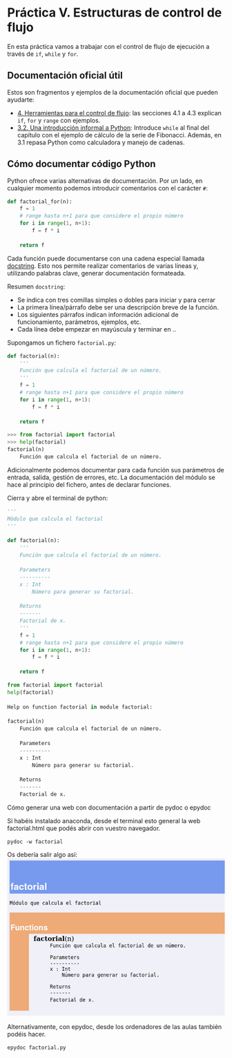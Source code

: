 Práctica V. Estructuras de control de flujo
===========================================

En esta práctica vamos a trabajar con el control de flujo de ejecución a través de `if`, `while` y `for`. 

Documentación oficial útil
--------------------------

Estos son fragmentos y ejemplos de la documentación oficial que pueden ayudarte: 

* [4. Herramientas para el control de flujo](https://docs.python.org/es/3/tutorial/controlflow.html#if-statements): las secciones 4.1 a 4.3 explican `if`, `for` y `range` con ejemplos. 
* [3.2. Una introducción informal a Python](https://docs.python.org/es/3/tutorial/introduction.html#first-steps-towards-programming): Introduce `while` al final del capítulo con el ejemplo de cálculo de la serie de Fibonacci. Además, en 3.1 repasa Python como calculadora y manejo de cadenas. 

Cómo documentar código Python
-----------------------------

Python ofrece varias alternativas de documentación. Por un lado, en cualquier momento podemos introducir comentarios con el carácter `#`:

```python
def factorial_for(n):
    f = 1
    # range hasta n+1 para que considere el propio número 
    for i in range(1, n+1):
        f = f * i

    return f
```

Cada función puede documentarse con una cadena especial llamada [docstring](https://peps.python.org/pep-0257/). Esto nos permite realizar comentarios de varias líneas y, utilizando palabras clave, generar documentación formateada. 

Resumen `docstring`:
* Se indica con tres comillas simples o dobles para iniciar y para cerrar
* La primera línea/párrafo debe ser una descripción breve de la función.
* Los siguientes párrafos indican información adicional de funcionamiento, parámetros, ejemplos, etc. 
* Cada línea debe empezar en mayúscula y terminar en ..

Supongamos un fichero `factorial.py`:
```python
def factorial(n):
    '''
    Función que calcula el factorial de un número.
    '''
    f = 1
    # range hasta n+1 para que considere el propio número 
    for i in range(1, n+1):
        f = f * i

    return f
```

```python
>>> from factorial import factorial
>>> help(factorial)
factorial(n)
    Función que calcula el factorial de un número.
```

Adicionalmente podemos documentar para cada función sus parámetros de entrada, salida, gestión de errores, etc. La documentación del módulo se hace al principio del fichero, antes de declarar funciones. 

Cierra y abre el terminal de python: 

```python
'''
Módulo que calcula el factorial
'''

def factorial(n):
    '''
    Función que calcula el factorial de un número.

    Parameters
    ----------
    x : Int
        Número para generar su factorial. 

    Returns
    -------
    Factorial de x.
    '''
    f = 1
    # range hasta n+1 para que considere el propio número 
    for i in range(1, n+1):
        f = f * i

    return f
```


```python
from factorial import factorial
help(factorial)

Help on function factorial in module factorial:

factorial(n)
    Función que calcula el factorial de un número.
    
    Parameters
    ----------
    x : Int
        Número para generar su factorial. 
    
    Returns
    -------
    Factorial de x.
```

Cómo generar una web con documentación a partir de pydoc o epydoc

Si habéis instalado anaconda, desde el terminal esto general la web factorial.html que podés abrir con vuestro navegador.

```
pydoc -w factorial
```

Os debería salir algo así: 
![Captura de la web factorial.html](captura_factorial.png "Captura de la web factorial generada con pydoc")

Alternativamente, con epydoc, desde los ordenadores de las aulas también podéis hacer. 

```
epydoc factorial.py 
```
